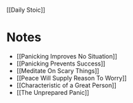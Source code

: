
[[Daily Stoic]]

# Notes
- [[Panicking Improves No Situation]]
- [[Panicking Prevents Success]]
- [[Meditate On Scary Things]]
- [[Peace Will Supply Reason To Worry]]
- [[Characteristic of a Great Person]]
- [[The Unprepared Panic]]
